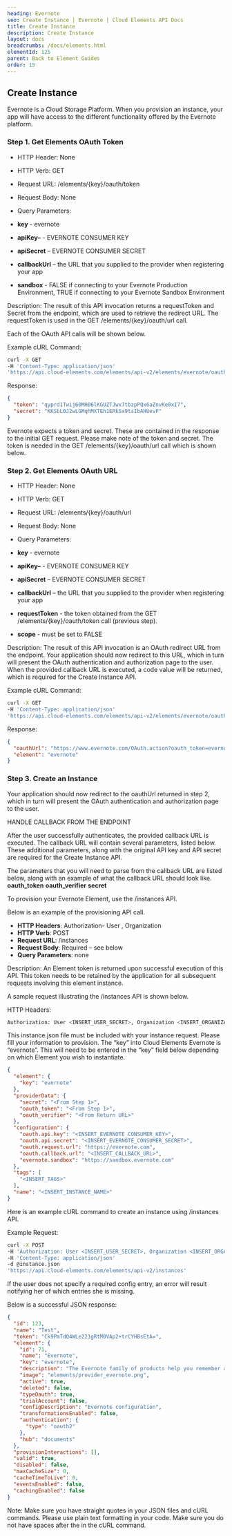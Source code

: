 ```yaml
---
heading: Evernote
seo: Create Instance | Evernote | Cloud Elements API Docs
title: Create Instance
description: Create Instance
layout: docs
breadcrumbs: /docs/elements.html
elementId: 125
parent: Back to Element Guides
order: 15
---
```


## Create Instance

Evernote is a Cloud Storage Platform. When you provision an instance, your app will have access to the different functionality offered by the Evernote platform.

### Step 1. Get Elements OAuth Token

* HTTP Header: None
* HTTP Verb: GET
* Request URL: /elements/{key}/oauth/token
* Request Body: None
* Query Parameters:

* __key__ - evernote
* __apiKey–__ - EVERNOTE CONSUMER KEY
* __apiSecret__ – EVERNOTE CONSUMER SECRET
* __callbackUrl__ – the URL that you supplied to the provider when registering your app
* __sandbox__ - FALSE if connecting to your Evernote Production Environment, TRUE if connecting to your Evernote Sandbox Environment

Description: The result of this API invocation returns a requestToken and Secret from the endpoint, which are used to retrieve the redirect URL.  The requestToken is used in the GET /elements/{key}/oauth/url call.

Each of the OAuth API calls will be shown below.

Example cURL Command:

```bash
curl -X GET
-H 'Content-Type: application/json'
'https://api.cloud-elements.com/elements/api-v2/elements/evernote/oauth/token?apiKey=fake_evernote_consumer_key&apiSecret=fake_evernote_consumer_secret&callbackUrl=http://fakecallbackurl.com/auth&sandbox=false&state=evernote'
```

Response:

```json
{
  "token": "qyprd1Twij60MH06lKGUZTJwx7tbzpPQx6aZnvKe0xI7",
  "secret": "KKSbL0J2wLGMqhMXTEh1ERkSx9tsIbAHUevF"
}
```

Evernote expects a token and secret. These are contained in the response to the initial GET request. Please make note of the token and secret. The token is needed in the GET /elements/{key}/oauth/url call which is shown below.

### Step 2. Get Elements OAuth URL

* HTTP Header: None
* HTTP Verb: GET
* Request URL: /elements/{key}/oauth/url
* Request Body: None
* Query Parameters:

* __key__ - evernote
* __apiKey–__ - EVERNOTE CONSUMER KEY
* __apiSecret__ – EVERNOTE CONSUMER SECRET
* __callbackUrl__ – the URL that you supplied to the provider when registering your app
* __requestToken__ - the token obtained from the GET /elements/{key}/oauth/token call (previous step).
* __scope__ - must be set to FALSE

Description: The result of this API invocation is an OAuth redirect URL from the endpoint. Your application should now redirect to this URL, which in turn will present the OAuth authentication and authorization page to the user. When the provided callback URL is executed, a code value will be returned, which is required for the Create Instance API.

Example cURL Command:

```bash
curl -X GET
-H 'Content-Type: application/json'
'https://api.cloud-elements.com/elements/api-v2/elements/evernote/oauth/url?apiKey=fake_evernote_consumer_key&apiSecret=fake_evernote_consumer_secret&callbackUrl=https%3A%2F%2Ffakecallbackurl.com%2Fauth&scope=false&requestToken=insert_fake_request_token&state=evernote'
```

Response:

```json
{
  "oauthUrl": "https://www.evernote.com/OAuth.action?oauth_token=evernotetest.14BFFD6298F.687474703A2F2F6375642D656C656D656E747636F6D.DB231A62C85A18C0B9E7D62F7D0C7 DB231A62C85A18CF210B9E7D62F7D0C7",
  "element": "evernote"
}
```

### Step 3. Create an Instance

Your application should now redirect to the oauthUrl returned in step 2, which in turn will present the OAuth authentication and authorization page to the user.

HANDLE CALLBACK FROM THE ENDPOINT

After the user successfully authenticates, the provided callback URL is executed. The callback URL will contain several parameters, listed below.  These additional parameters, along with the original API key and API secret are required for the Create Instance API.

The parameters that you will need to parse from the callback URL are listed below, along with an example of what the callback URL should look like.
__oauth_token__
__oauth_verifier__
__secret__

To provision your Evernote Element, use the /instances API.

Below is an example of the provisioning API call.

* __HTTP Headers__: Authorization- User <user secret>, Organization <organization secret>
* __HTTP Verb__: POST
* __Request URL__: /instances
* __Request Body__: Required – see below
* __Query Parameters__: none

Description: An Element token is returned upon successful execution of this API. This token needs to be retained by the application for all subsequent requests involving this element instance.

A sample request illustrating the /instances API is shown below.

HTTP Headers:

```bash
Authorization: User <INSERT_USER_SECRET>, Organization <INSERT_ORGANIZATION_SECRET>

```
This instance.json file must be included with your instance request.  Please fill your information to provision.  The “key” into Cloud Elements Evernote is “evernote”.  This will need to be entered in the “key” field below depending on which Element you wish to instantiate.

```json
{
  "element": {
    "key": "evernote"
  },
  "providerData": {
    "secret": "<From Step 1>",
    "oauth_token": "<From Step 1>",
    "oauth_verifier": "<From Return URL>"
  },
  "configuration": {
    "oauth.api.key": "<INSERT_EVERNOTE_CONSUMER_KEY>",
    "oauth.api.secret": "<INSERT_EVERNOTE_CONSUMER_SECRET>",
    "oauth.request.url": "https://evernote.com",
    "oauth.callback.url": "<INSERT_CALLBACK_URL>",
    "evernote.sandbox": "https://sandbox.evernote.com"
  },
  "tags": [
    "<INSERT_TAGS>"
  ],
  "name": "<INSERT_INSTANCE_NAME>"
}
```

Here is an example cURL command to create an instance using /instances API.

Example Request:

```bash
curl -X POST
-H 'Authorization: User <INSERT_USER_SECRET>, Organization <INSERT_ORGANIZATION_SECRET>'
-H 'Content-Type: application/json'
-d @instance.json
'https://api.cloud-elements.com/elements/api-v2/instances'
```

If the user does not specify a required config entry, an error will result notifying her of which entries she is missing.

Below is a successful JSON response:

```json
{
  "id": 123,
  "name": "Test",
  "token": "Ck9PmTdQ4WLe221gRtM0VAp2+trCYHBsEtA=",
  "element": {
    "id": 71,
    "name": "Evernote",
    "key": "evernote",
    "description": "The Evernote family of products help you remember and act upon ideas, projects and experiences across all the computers, phones and tablets you use. Use the Evernote Element to create and manage notes, notebooks and attachments.",
    "image": "elements/provider_evernote.png",
    "active": true,
    "deleted": false,
    "typeOauth": true,
    "trialAccount": false,
    "configDescription": "Evernote configuration",
    "transformationsEnabled": false,
    "authentication": {
      "type": "oauth2"
    },
    "hub": "documents"
  },
  "provisionInteractions": [],
  "valid": true,
  "disabled": false,
  "maxCacheSize": 0,
  "cacheTimeToLive": 0,
  "eventsEnabled": false,
  "cachingEnabled": false
}
```

Note:  Make sure you have straight quotes in your JSON files and cURL commands.  Please use plain text formatting in your code.  Make sure you do not have spaces after the in the cURL command.
